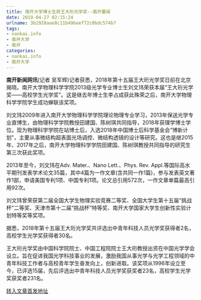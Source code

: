 ```yaml
---
title: 南开大学博士生获王大珩光学奖--南开要闻
date: 2019-04-27 02:15:24
urlname: 3b2928aae8c11b49beef72c0bdc574b7
tags: 
- nankai.info
- 南开大学
- 南开
categories:
- nankai.info
- 南开大学
---
```


**南开新闻网讯**(记者 吴军辉)记者获悉，2018年第十五届王大珩光学奖日前在北京揭晓。南开大学物理科学学院2013级光学专业博士生刘文玮荣获本届“王大珩光学奖——高校学生光学奖”。这是继去年博士生李占成获此殊荣之后，南开大学物理科学学院学生成功蝉联该奖项。

刘文玮2009年进入南开大学物理科学学院理论物理专业学习，2013年保送光学专业直博生，由物理科学学院教授田建国、陈树琪共同指导，2018年获理学博士学位。现为物理科学学院在站博士后，入选2018年中国博士后科学基金会“博新计划”，主要从事微结构超表面光场调控、微结构透镜的设计等研究。这也是继2015年、2017年之后，南开大学物理科学学院田建国、陈树琪教授共同指导的研究生第三次获此奖项。

2013年至今，刘文玮在Adv. Mater.、Nano Lett.、Phys. Rev. Appl.等国际高水平期刊发表学术论文35篇，其中4篇为一作文章(含共同一作1篇)，参与发表英文著作1部，申请美国专利1项、中国专利1项。论文总引用572次，一作文章单篇最高引用92次。

刘文玮曾荣获第二届全国大学生物理实验竞赛二等奖、全国大学生第十五届“挑战杯”二等奖、天津市第十二届“挑战杯”特等奖、南开大学国家大学生创新性实验计划特等奖等奖项。

据悉，2018年第十五届王大珩光学奖共评选出中青年科技人员光学奖获得者2名，高校学生光学奖获得者30名。

王大珩光学奖由中国科学院院士、中国工程院院士王大珩教授出资在中国光学学会设立。旨在促进我国光学科技事业的发展，激励我国从事光学与光学工程领域的中青年科技工作者与高校青年学生奋发向上，创新进取。该奖项从1996年设立至今，已评选15届，先后评选出中青年科技人员光学奖获奖者23名，高校学生光学奖获奖者231名。

[转入文章首发地址](http://news.nankai.edu.cn/nkyw/system/2019/04/23/000446702.shtml)
